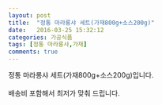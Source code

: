 ```yaml
---
layout: post
title:  "정통 마라롱샤 세트(가재800g+소스200g)"
date:   2016-03-25 15:32:12
categories: 가공식품
tags: [정통 마라롱샤,가재]
comments: true
---
```


정통 마라롱샤 세트(가재800g+소스200g)입니다.
<br><br>
배송비 포함해서 최저가 맞춰 드립니다.
<br>
<br>
<img class="image" src="https://4.bp.blogspot.com/-b06N-1n4yr0/W_tmVlgZOEI/AAAAAAAAA_A/6ZDPkAQEm84rzsPUmhGP-tZdelmNlvHowCLcBGAs/s320/dcgnsfcgnsgf.jpg" alt=""/>
<br>
<br>
<img class="image" src="http://nbbang.co.kr/data/webedit/20180919165238_artesluy.jpg" alt=""/>  